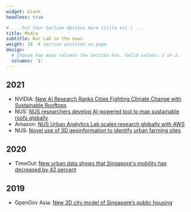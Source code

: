 ```yaml
---
widget: blank
headless: true

# ... Put Your Section Options Here (title etc.) ...
title: Media
subtitle: Our Lab in the news
weight: 10  # section position on page
design:
  # Choose how many columns the section has. Valid values: 1 or 2.
  columns: '1'
---
```


## 2021

* NVIDIA: [New AI Research Ranks Cities Fighting Climate Change with Sustainable Rooftops](https://developer.nvidia.com/blog/new-ai-research-ranks-cities-fighting-climate-change-with-sustainable-rooftops/)
* NUS: [NUS researchers develop AI-powered tool to map sustainable roofs globally](https://news.nus.edu.sg/nus-researchers-develop-ai-powered-tool-to-map-sustainable-roofs-globally/)
* Amazon: [NUS Urban Analytics Lab scales research globally with AWS](https://aws.amazon.com/blogs/publicsector/nus-urban-analytics-lab-scales-research-globally-aws/)
* NUS: [Novel use of 3D geoinformation to identify urban farming sites](https://news.nus.edu.sg/novel-use-of-3d-geoinformation-to-identify-urban-farming-sites/)

## 2020

* TimeOut: [New urban data shows that Singapore's mobility has decreased by 42 percent](https://www.timeout.com/singapore/news/new-urban-data-shows-that-singapores-mobility-has-decreased-by-42-percent-041520)

## 2019

* OpenGov Asia: [New 3D city model of Singapore’s public housing](https://opengovasia.com/new-3d-city-model-of-singapores-public-housing/)